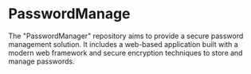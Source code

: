 # PasswordManage
The "PasswordManager" repository aims to provide a secure password management solution. It includes a web-based application built with a modern web framework and secure encryption techniques to store and manage passwords.
